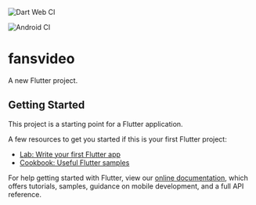 ![Dart Web CI](https://github.com/fansvideo/fansvideo/workflows/Dart%20Web%20CI/badge.svg)

![Android CI](https://github.com/fansvideo/fansvideo/workflows/Android%20CI/badge.svg)

# fansvideo

A new Flutter project.

## Getting Started

This project is a starting point for a Flutter application.

A few resources to get you started if this is your first Flutter project:

- [Lab: Write your first Flutter app](https://flutter.dev/docs/get-started/codelab)
- [Cookbook: Useful Flutter samples](https://flutter.dev/docs/cookbook)

For help getting started with Flutter, view our
[online documentation](https://flutter.dev/docs), which offers tutorials,
samples, guidance on mobile development, and a full API reference.
